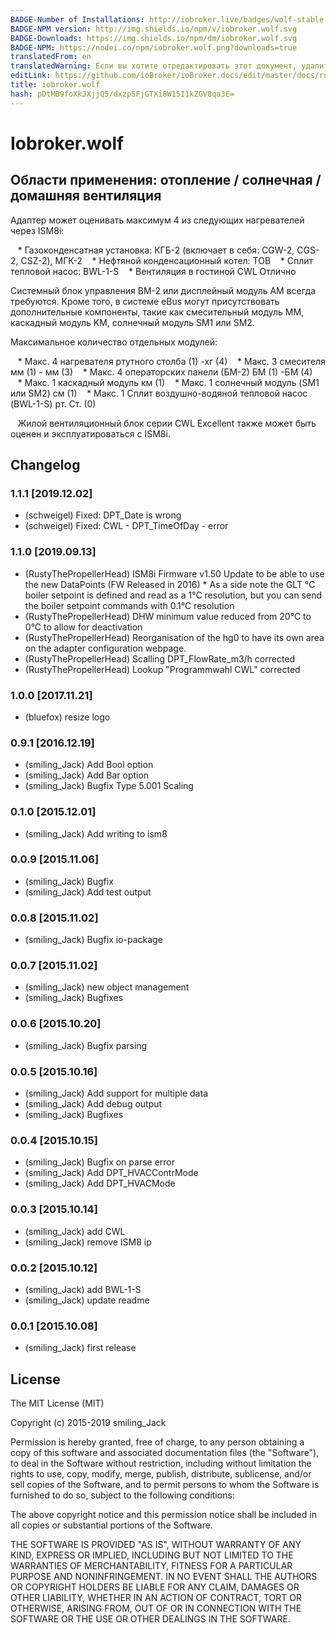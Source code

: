 ```yaml
---
BADGE-Number of Installations: http://iobroker.live/badges/wolf-stable.svg
BADGE-NPM version: http://img.shields.io/npm/v/iobroker.wolf.svg
BADGE-Downloads: https://img.shields.io/npm/dm/iobroker.wolf.svg
BADGE-NPM: https://nodei.co/npm/iobroker.wolf.png?downloads=true
translatedFrom: en
translatedWarning: Если вы хотите отредактировать этот документ, удалите поле «translationFrom», в противном случае этот документ будет снова автоматически переведен
editLink: https://github.com/ioBroker/ioBroker.docs/edit/master/docs/ru/adapterref/iobroker.wolf/README.md
title: iobroker.wolf
hash: pDtMB9foXkJXjjQ5/dxzpSFjGTXi8W15I1kZGV8qa3E=
---
```

# Iobroker.wolf
## Области применения: отопление / солнечная / домашняя вентиляция
Адаптер может оценивать максимум 4 из следующих нагревателей через ISM8i:

   * Газоконденсатная установка: КГБ-2 (включает в себя: CGW-2, CGS-2, CSZ-2), МГК-2
   * Нефтяной конденсационный котел: TOB
   * Сплит тепловой насос: BWL-1-S
   * Вентиляция в гостиной CWL Отлично

Системный блок управления BM-2 или дисплейный модуль AM всегда требуются.
Кроме того, в системе eBus могут присутствовать дополнительные компоненты, такие как смесительный модуль MM, каскадный модуль KM, солнечный модуль SM1 или SM2.

Максимальное количество отдельных модулей:

   * Макс. 4 нагревателя ртутного столба (1) -хг (4)
   * Макс. 3 смесителя мм (1) - мм (3)
   * Макс. 4 операторских панели (БМ-2) БМ (1) -БМ (4)
   * Макс. 1 каскадный модуль км (1)
   * Макс. 1 солнечный модуль (SM1 или SM2) см (1)
   * Макс. 1 Сплит воздушно-водяной тепловой насос (BWL-1-S) рт. Ст. (0)

   Жилой вентиляционный блок серии CWL Excellent также может быть оценен и эксплуатироваться с ISM8i.

## Changelog
### 1.1.1 [2019.12.02]
* (schweigel) Fixed: DPT_Date is wrong
* (schweigel) Fixed: CWL - DPT_TimeOfDay - error
 
### 1.1.0 [2019.09.13]
* (RustyThePropellerHead) ISM8i Firmware v1.50 Update to be able to use the new DataPoints (FW Released in 2016)
                          * As a side note the GLT °C boiler setpoint is defined and read as a 1°C resolution, but you can send the boiler setpoint commands with 0.1°C resolution
* (RustyThePropellerHead) DHW minimum value reduced from 20°C to 0°C to allow for deactivation                          
* (RustyThePropellerHead) Reorganisation of the hg0 to have its own area on the adapter configuration webpage.
* (RustyThePropellerHead) Scalling DPT_FlowRate_m3/h corrected
* (RustyThePropellerHead) Lookup "Programmwahl CWL" corrected

### 1.0.0 [2017.11.21]
* (bluefox) resize logo

### 0.9.1 [2016.12.19]
* (smiling_Jack) Add Bool option
* (smiling_Jack) Add Bar option
* (smiling_Jack) Bugfix Type 5.001 Scaling 

### 0.1.0 [2015.12.01]
* (smiling_Jack) Add writing to ism8

### 0.0.9 [2015.11.06]
* (smiling_Jack) Bugfix
* (smiling_Jack) Add test output

### 0.0.8 [2015.11.02]
* (smiling_Jack) Bugfix io-package

### 0.0.7 [2015.11.02]
* (smiling_Jack) new object management
* (smiling_Jack) Bugfixes

### 0.0.6 [2015.10.20]
* (smiling_Jack) Bugfix parsing

### 0.0.5 [2015.10.16]
* (smiling_Jack) Add support for multiple data
* (smiling_Jack) Add debug output 
* (smiling_Jack) Bugfixes

### 0.0.4 [2015.10.15]
* (smiling_Jack) Bugfix on parse error
* (smiling_Jack) Add DPT_HVACContrMode
* (smiling_Jack) Add DPT_HVACMode

### 0.0.3 [2015.10.14]
* (smiling_Jack) add CWL
* (smiling_Jack) remove ISM8 ip

### 0.0.2 [2015.10.12]
* (smiling_Jack) add BWL-1-S
* (smiling_Jack) update readme

### 0.0.1 [2015.10.08]
* (smiling_Jack) first release

## License

The MIT License (MIT)

Copyright (c) 2015-2019 smiling_Jack

Permission is hereby granted, free of charge, to any person obtaining a copy of this software and associated documentation files (the "Software"), to deal in the Software without restriction, including without limitation the rights to use, copy, modify, merge, publish, distribute, sublicense, and/or sell copies of the Software, and to permit persons to whom the Software is furnished to do so, subject to the following conditions:

The above copyright notice and this permission notice shall be included in all copies or substantial portions of the Software.

THE SOFTWARE IS PROVIDED "AS IS", WITHOUT WARRANTY OF ANY KIND, EXPRESS OR IMPLIED, INCLUDING BUT NOT LIMITED TO THE WARRANTIES OF MERCHANTABILITY, FITNESS FOR A PARTICULAR PURPOSE AND NONINFRINGEMENT. IN NO EVENT SHALL THE AUTHORS OR COPYRIGHT HOLDERS BE LIABLE FOR ANY CLAIM, DAMAGES OR OTHER LIABILITY, WHETHER IN AN ACTION OF CONTRACT, TORT OR OTHERWISE, ARISING FROM, OUT OF OR IN CONNECTION WITH THE SOFTWARE OR THE USE OR OTHER DEALINGS IN THE SOFTWARE.